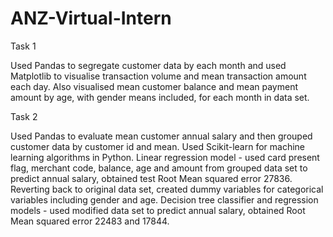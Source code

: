 # ANZ-Virtual-Intern
Task 1


Used Pandas to segregate customer data by each month and used Matplotlib to visualise transaction volume and mean transaction amount each day. Also visualised mean customer balance and mean payment amount by age, with gender means included, for each month in data set.


Task 2


Used Pandas to evaluate mean customer annual salary and then grouped customer data by customer id and mean. Used Scikit-learn for machine learning algorithms in Python. Linear regression model - used card present flag, merchant code, balance, age and amount from grouped data set to predict annual salary, obtained test Root Mean squared error 27836. Reverting back to original data set, created dummy variables for categorical variables including gender and age. Decision tree classifier and regression models - used modified data set to predict annual salary, obtained Root Mean squared error 22483 and 17844.
